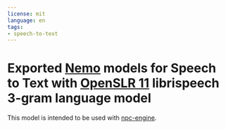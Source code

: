 ```yaml
---
license: mit
language: en
tags:
- speech-to-text
---
```

# Exported [Nemo](https://github.com/NVIDIA/NeMo) models for Speech to Text with [OpenSLR 11](https://www.openslr.org/11/) librispeech 3-gram language model

This model is intended to be used with [npc-engine](https://github.com/npc-engine/npc-engine).